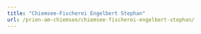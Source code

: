 ```yaml
---
title: "Chiemsee-Fischerei Engelbert Stephan"
url: /prien-am-chiemsee/chiemsee-fischerei-engelbert-stephan/
---
```

